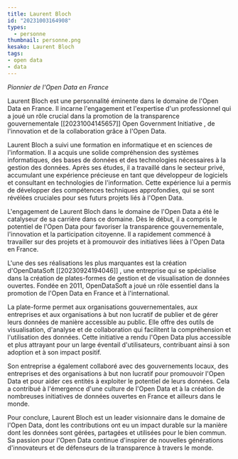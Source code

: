 ```yaml
---
title: Laurent Bloch
id: "20231003164908"
types:
  - personne
thumbnail: personne.png
kesako: Laurent Bloch
tags:
- open data
- data
---
```

*Pionnier de l'Open Data en France*

Laurent Bloch est une personnalité éminente dans le domaine de l'Open Data en France. Il incarne l'engagement et l'expertise d'un professionnel qui a joué un rôle crucial dans la promotion de la transparence gouvernementale [[20231004145657]] Open Government Initiative , de l'innovation et de la collaboration grâce à l'Open Data. 

Laurent Bloch a suivi une formation en informatique et en sciences de l'information. Il a acquis une solide compréhension des systèmes informatiques, des bases de données et des technologies nécessaires à la gestion des données.
Après ses études, il a travaillé dans le secteur privé, accumulant une expérience précieuse en tant que développeur de logiciels et consultant en technologies de l'information. Cette expérience lui a permis de développer des compétences techniques approfondies, qui se sont révélées cruciales pour ses futurs projets liés à l'Open Data.

L'engagement de Laurent Bloch dans le domaine de l'Open Data a été le catalyseur de sa carrière dans ce domaine. Dès le début, il a compris le potentiel de l'Open Data pour favoriser la transparence gouvernementale, l'innovation et la participation citoyenne. Il a rapidement commencé à travailler sur des projets et à promouvoir des initiatives liées à l'Open Data en France.

L'une des ses réalisations les plus marquantes est la création d'OpenDataSoft [[20230924194046]] , une entreprise qui se spécialise dans la création de plates-formes de gestion et de visualisation de données ouvertes. Fondée en 2011, OpenDataSoft a joué un rôle essentiel dans la promotion de l'Open Data en France et à l'international.

La plate-forme permet aux organisations gouvernementales, aux entreprises et aux organisations à but non lucratif de publier et de gérer leurs données de manière accessible au public. Elle offre des outils de visualisation, d'analyse et de collaboration qui facilitent la compréhension et l'utilisation des données. Cette initiative a rendu l'Open Data plus accessible et plus attrayant pour un large éventail d'utilisateurs, contribuant ainsi à son adoption et à son impact positif.

Son entreprise a également collaboré avec des gouvernements locaux, des entreprises et des organisations à but non lucratif pour promouvoir l'Open Data et pour aider ces entités à exploiter le potentiel de leurs données. Cela a contribué à l'émergence d'une culture de l'Open Data et à la création de nombreuses initiatives de données ouvertes en France et ailleurs dans le monde.

Pour conclure, Laurent Bloch est un leader visionnaire dans le domaine de l'Open Data, dont les contributions ont eu un impact durable sur la manière dont les données sont gérées, partagées et utilisées pour le bien commun. Sa passion pour l'Open Data continue d'inspirer de nouvelles générations d'innovateurs et de défenseurs de la transparence à travers le monde.